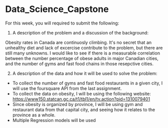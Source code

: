 # Data_Science_Capstone
For this week, you will required to submit the following:

1) A description of the problem and a discussion of the background: 

Obesity rates in Canada are continuosly climbing. It's no secret that an unhealthy diet and lack of excercise contribute to the problem, but there are still many unknowns.
I would like to see if there is a measurable correlation between the number percentage of obese adults in major Canadian cities, and the number of gyms and fast food chains in those resepctive cities.

2) A description of the data and how it will be used to solve the problem: 

- To collect the number of gyms and fast food restaurants in a given city, I will use the foursquare API from the last assignment.
- To collect the data on obesity, I will be using the following website: https://www150.statcan.gc.ca/t1/tbl1/en/tv.action?pid=1310079401
- Since obesity is organized by province, I will be using gym and restaurant data from that capital city, and seeing how it relates to the province as a whole.
- Multiple Regression models will be used

